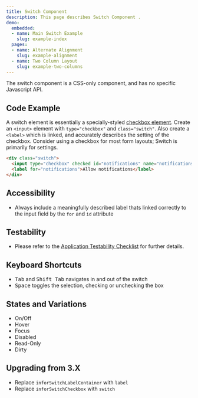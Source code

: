 ```yaml
---
title: Switch Component
description: This page describes Switch Component .
demo:
  embedded:
  - name: Main Switch Example
    slug: example-index
  pages:
  - name: Alternate Alignment
    slug: example-alignment
  - name: Two Column Layout
    slug: example-two-columns
---
```


The switch component is a CSS-only component, and has no specific Javascript API.

## Code Example

A switch element is essentially a specially-styled [checkbox element]( ./checkboxes). Create an `<input>` element with `type="checkbox"` and `class="switch"`. Also create a `<label>` which is linked, and accurately describes the setting of the checkbox. Consider using a checkbox for most form layouts; Switch is primarily for settings.

```html
<div class="switch">
  <input type="checkbox" checked id="notifications" name="notifications" class="switch" />
  <label for="notifications">Allow notifications</label>
</div>
```

## Accessibility

- Always include a meaningfully described label thats linked correctly to the input field by the `for` and `id` attribute

## Testability

- Please refer to the [Application Testability Checklist](https://design.infor.com/resources/application-testability-checklist) for further details.

## Keyboard Shortcuts

- <kbd>Tab</kbd> and <kbd>Shift Tab</kbd> navigates in and out of the switch
- <kbd>Space</kbd> toggles the selection, checking or unchecking the box

## States and Variations

- On/Off
- Hover
- Focus
- Disabled
- Read-Only
- Dirty

## Upgrading from 3.X

- Replace `inforSwitchLabelContainer` with `label`
- Replace `inforSwitchCheckbox` with `switch`
